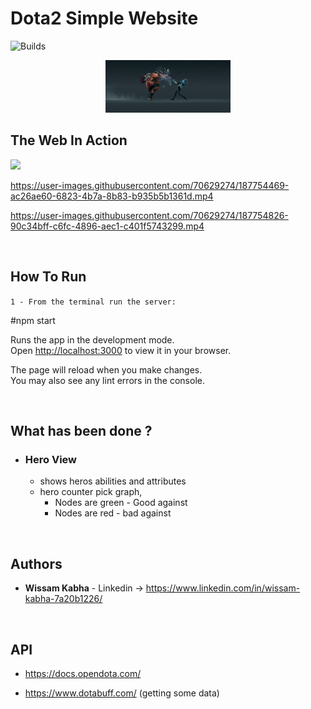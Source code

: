 # Dota2 Simple Website


![Builds](https://github.com/project-chip/connectedhomeip/workflows/Builds/badge.svg)

<p align="center">
<img  src="https://github.com/Wissam111/Dota2-Website/blob/master/src/imgs/pa.gif" width="200px">
</p>

## The Web In Action
<img  src="https://github.com/Wissam111/Dota2-Website/blob/master/src/imgs/vb1.mp4" width="200px">

https://user-images.githubusercontent.com/70629274/187754469-ac26ae60-6823-4b7a-8b83-b935b5b1361d.mp4



https://user-images.githubusercontent.com/70629274/187754826-90c34bff-c6fc-4896-aec1-c401f5743299.mp4


</br>

## How To Run

`1 - From the terminal run the server: `

#npm start

Runs the app in the development mode.\
Open [http://localhost:3000](http://localhost:3000) to view it in your browser.

The page will reload when you make changes.\
You may also see any lint errors in the console.

</br>

## What has been done ?

- ### Hero View

  - shows heros abilities and attributes
  - hero counter pick graph,
    - Nodes are green - Good against
    - Nodes are red - bad against

</br>

## Authors

- **Wissam Kabha** - Linkedin -> https://www.linkedin.com/in/wissam-kabha-7a20b1226/

</br>

## API

- https://docs.opendota.com/

- https://www.dotabuff.com/ (getting some data)
